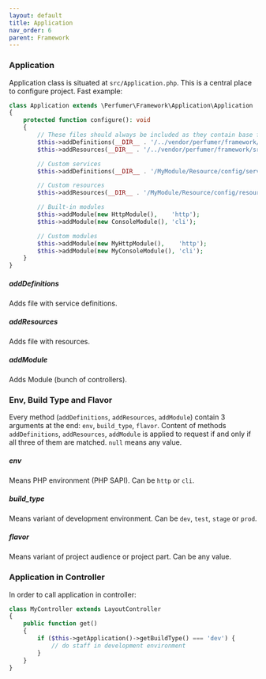 ```yaml
---
layout: default
title: Application
nav_order: 6
parent: Framework
---
```


### Application

Application class is situated at `src/Application.php`.
This is a central place to configure project. Fast example:

```php
class Application extends \Perfumer\Framework\Application\Application
{
    protected function configure(): void
    {
        // These files should always be included as they contain base framework configuration
        $this->addDefinitions(__DIR__ . '/../vendor/perfumer/framework/src/Package/Framework/Resource/config/services.php');
        $this->addResources(__DIR__ . '/../vendor/perfumer/framework/src/Package/Framework/Resource/config/resources.php');

        // Custom services
        $this->addDefinitions(__DIR__ . '/MyModule/Resource/config/services.php');

        // Custom resources
        $this->addResources(__DIR__ . '/MyModule/Resource/config/resources.php');

        // Built-in modules
        $this->addModule(new HttpModule(),    'http');
        $this->addModule(new ConsoleModule(), 'cli');

        // Custom modules
        $this->addModule(new MyHttpModule(),    'http');
        $this->addModule(new MyConsoleModule(), 'cli');
    }
}
```

##### addDefinitions

Adds file with service definitions.

##### addResources

Adds file with resources.

##### addModule

Adds Module (bunch of controllers).

### Env, Build Type and Flavor

Every method (`addDefinitions`, `addResources`, `addModule`) contain 3 arguments at the end: `env`, `build_type`, `flavor`.
Content of methods `addDefinitions`, `addResources`, `addModule` is applied to request if and only if all three of them are matched. 
`null` means any value.

##### env

Means PHP environment (PHP SAPI). Can be `http` or `cli`.

##### build_type

Means variant of development environment. Can be `dev`, `test`, `stage` or `prod`.

##### flavor

Means variant of project audience or project part. Can be any value.

### Application in Controller

In order to call application in controller:

```php
class MyController extends LayoutController
{
    public function get()
    {
        if ($this->getApplication()->getBuildType() === 'dev') {
            // do staff in development environment
        }
    }
}
```  

